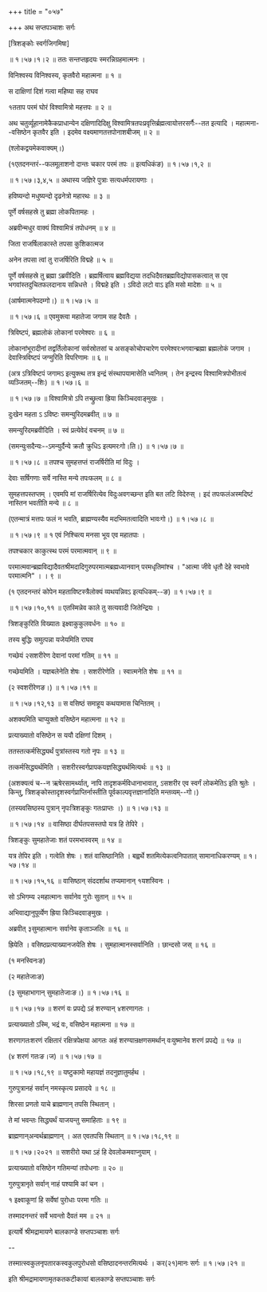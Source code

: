 +++
title = "०५७"

+++
अथ सप्तपञ्चाशः सर्गः  

\[त्रिशङ्कोः स्वर्गजिगमिषा\]  

 ॥ १।५७।१।२ ॥ ततः सन्तप्तहृदयः स्मरन्निग्रहमात्मनः ।  

विनिश्वस्य विनिश्वस्य, कृतवैरो महात्मना  ॥  १  ॥   

स दाक्षिणां दिशं गत्वा महिष्या सह राघव  

१तताप परमं घोरं विश्वामित्रो महत्तपः  ॥  २  ॥   

अथ चतुर्व्यूहानामेकैकप्राधान्येन दक्षिणादिदिक्षु विश्वामित्रतपःप्रवृत्तिर्ब्रह्मत्वायोत्तरसर्गैः--तत इत्यादि । महात्मना--वसिष्ठेन कृतवैर इति । इदमेव वक्ष्यमाणतत्तपोनाशबीजम्  ॥  २  ॥   

(श्लोकद्वयमेकवाक्यम्।)  

(१एतदनन्तरं--फलमूलाशनो दान्तः चकार परमं तपः  ॥  इत्यधिकंङ) ॥ १।५७।१,२ ॥   

 ॥ १।५७।३,४,५ ॥ अथास्य जज्ञिरे पुत्राः सत्यधर्मपरायणाः ।  

हविष्यन्दो मधुष्यन्दो दृढनेत्रो महारथः  ॥  ३  ॥   

पूर्णे वर्षसहस्रे तु ब्रह्मा लोकपितामहः ।  

अब्रवीन्मधुर वाक्यं विश्वामित्रं तपोधनम्  ॥  ४  ॥   

जिता राजर्षिलाकास्ते तपसा कुशिकात्मज  

अनेन तपसा त्वां तु राजर्षिरिति विद्महे  ॥  ५  ॥   

पूर्णे वर्षसहस्रे तु ब्रह्मा ऽब्रवीदिति । ब्रह्मर्षित्वाय ब्रह्मविद्यया तदधिदैवतब्रह्मविद्योपासकत्वात् स एव भगवांस्तदुचितफलदानाय सन्निधत्ते । विद्महे इति । ऽविदो लटो वाऽ इति मसो मादेशः  ॥  ५  ॥   

(आर्षमात्मनेपदम्गो।) ॥ १।५७।५ ॥   

 ॥ १।५७।६ ॥ एवमुक्त्वा महातेजा जगाम सह दैवतैः ।  

त्रिविष्टपं, ब्रह्मलोकं लोकानां परमेश्वरः  ॥  ६  ॥   

लोकानांभूरादीनां तद्वर्तिलोकानां सर्वस्रोतसां च असङ्कोचोपचारेण परमेश्वरःभगवान्ब्रह्मा ब्रह्मलोकं जगाम । देवास्त्रिविष्टपं जग्मुरिति विपरिणामः  ॥  ६  ॥   

(अत्र ऽत्रिविष्टपं जगामऽ इत्युक्त्थ तत्र इन्द्रं संस्थापयामासेति ध्वनितम् । तेन इन्द्रस्य विश्वामित्रपोभीतत्वं व्यञ्जितम्--शिः) ॥ १।५७।६ ॥   

 ॥ १।५७।७ ॥ विश्वामित्रो ऽपि तच्छ्रुत्वा ह्रिया किञ्चिदवाङ्मुखः ।  

दुःखेन महता ऽ ऽविष्टः समन्युरिदमब्रवीत्  ॥  ७  ॥   

समन्युरिदमब्रवीदिति । स्वं प्रत्येवेदं वचनम्  ॥  ७  ॥   

(समन्युःसदैन्यः--ऽमन्युर्दैन्ये क्रतौ क्रुधिऽ इत्यमरःगो।ति।) ॥ १।५७।७ ॥   

 ॥ १।५७।८ ॥ तपश्च सुमहत्तप्तं राजर्षिरीति मां विदुः ।  

देवाः सर्षिगणाः सर्वे नास्ति मन्ये तपःफलम्  ॥  ८  ॥   

सुमहत्तपस्तप्तम् । एवमपि मां राजर्षिरित्येव विदुःअवगच्छन्त इति बत लटि विदेरुस् । इदं तपःफलंअस्मदिष्टं नास्तिन भवतीति मन्ये  ॥  ८  ॥   

(एतन्मात्रं मत्तपः फलं न भवति, ब्राह्मण्यस्यैव मदभिमतत्वादिति भावःगो।) ॥ १।५७।८ ॥   

 ॥ १।५७।९ ॥ १ एवं निश्चित्य मनसा भूय एव महातपाः ।  

तपश्चकार काकुत्स्थ परमं परमात्मवान्  ॥  ९  ॥   

परमात्मवान्ब्रह्मविद्यादैवतश्रीमदादिगुरुपरमात्मब्रह्मध्यानवान् परमधृतिमांश्च । "आत्मा जीवे धृतौ देहे स्वभावे परमात्मनि" । । ९  ॥   

(१ एतदनन्तरं कोपेन महताविष्टस्त्रैलोक्यं व्यथयन्निवऽ इत्यधिकम्--ङ) ॥ १।५७।९ ॥   

 ॥ १।५७।१०,११ ॥ एतस्मिन्नेव काले तु सत्यवादी जितेन्द्रियः ।  

त्रिशङ्कुरिति विख्यातः इक्ष्वाकुकुलवर्धनः  ॥  १०  ॥   

तस्य बुद्धिः समुत्पन्ना यजेयमिति राघव  

गच्छेयं २सशरीरेण देवानां परमां गतिम्  ॥  ११  ॥   

गच्छेयमिति । यज्ञबलेनेति शेषः । सशरीरेणेति । स्वात्मनेति शेषः  ॥  ११  ॥   

(२ स्वशरीरेणङ।) ॥ १।५७।११ ॥   

 ॥ १।५७।१२,१३ ॥ स वसिष्ठं समाहूय कथयामास चिन्तितम् ।  

अशक्यमिति चाप्युक्तो वसिष्ठेन महात्मना  ॥  १२  ॥   

प्रत्याख्यातो वसिष्ठेन स ययौ दक्षिणां दिशम् ।  

ततस्तत्कर्मसिद्ध्यर्थं पुत्रांस्तस्य गतो नृपः  ॥  १३  ॥   

तत्कर्मसिद्ध्यर्थमिति । सशरीरस्वर्गप्रापकयज्ञसिद्ध्यर्थमित्यर्थः  ॥  १३  ॥   

(अशक्यत्वं च--न ऋषेरसामर्थ्यात्, नापि तादृशकर्मविधानाभावात्, ऽसशरीर एव स्वर्गं लोकमेतिऽ इति श्रुतेः । किन्तु, त्रिशङ्कोस्तादृशस्वर्गप्राप्तिर्नास्तीति पूर्वकाल्पवृत्तज्ञानादिति मन्तव्यम्--गो।)  

(तस्यवसिष्ठस्य पुत्रान् नृपःत्रिशङ्कुः गतःप्राप्तः ।) ॥ १।५७।१३ ॥   

 ॥ १।५७।१४ ॥ वासिष्ठा दीर्घतपसस्तपो यत्र हि तेपिरे ।  

त्रिशङ्कुः सुमहातेजाः शतं परमभास्वरम्  ॥  १४  ॥   

यत्र तेपिर इति । गत्वेति शेषः । शतं वासिष्ठानिति । बह्वर्थे शतमित्येकत्वनिपातात् सामानाधिकरण्यम् ॥ १।५७।१४ ॥   

 ॥ १।५७।१५,१६ ॥ वासिष्ठान् संददर्शाथ तप्यमानान् १यशस्विनः ।  

सो ऽभिगम्य २महात्मानः सर्वानेव गुरोः सुतान्  ॥  १५  ॥   

अभिवाद्यानुपूर्व्येण ह्रिया किञ्चिदवाङ्मुखः ।  

अब्रवीत् ३सुमहात्मानः सर्वानेव कृताञ्जलिः  ॥  १६  ॥   

ह्रियेति । वसिष्ठप्रत्याख्यानजयेति शेषः । सुमहात्मानस्सर्वानिति । छान्दसो जस्  ॥  १६  ॥   

(१ मनस्विनःङ)  

(२ महातेजाःङ)  

(३ सुमहाभागान् सुमहातेजाःङ।) ॥ १।५७।१६ ॥   

 ॥ १।५७।१७ ॥ शरणं वः प्रपद्ये ऽहं शरण्यान् ४शरणागतः ।  

प्रत्याख्यातो ऽस्मि, भद्रं वः, वसिष्ठेन महात्मना  ॥  १७  ॥   

शरणागतःशरणं रक्षितारं रक्षित्रपेक्षया आगतः अहं शरण्यान्रक्षणसमर्थान् वःयुष्मानेव शरणं प्रपद्ये  ॥  १७  ॥   

(४ शरणं गतःङ।ज) ॥ १।५७।१७ ॥   

 ॥ १।५७।१८,१९ ॥ यष्टुकामो महायज्ञं तदनुज्ञातुमर्हथ ।  

गुरुपुत्रानहं सर्वान् नमस्कृत्य प्रसादये  ॥  १८  ॥   

शिरसा प्रणतो याचे ब्राह्मणान् तपसि स्थितान् ।  

ते मां भवन्तः सिद्ध्यर्थं याजयन्तु समाहिताः  ॥  १९  ॥   

ब्राह्मणान्अन्वर्थब्राह्मणान् । अत एवतपसि स्थितान् ॥ १।५७।१८,१९ ॥   

 ॥ १।५७।२०२१ ॥ सशरीरो यथा ऽहं हि देवलोकमवाप्नुयाम् ।  

प्रत्याख्यातो वसिष्ठेन गतिमन्यां तपोधनाः  ॥  २०  ॥   

गुरुपुत्रानृते सर्वान् नाहं पश्यामि कां चन ।  

१ इक्ष्वाकूणां हि सर्वेषां पुरोधाः परमा गतिः  ॥   

तस्मादनन्तरं सर्वे भवन्तो दैवतं मम  ॥  २१  ॥   

इत्यार्षे श्रीमद्रामायणे बालकाण्डे सप्तपञ्चाशः सर्गः  

--  

तस्मात्स्वकुलनृपतारकस्वकुलपुरोधसो वसिष्ठादनन्तरमित्यर्थः । कर(२१)मानः सर्गः ॥ १।५७।२१ ॥   

इति श्रीमद्रामायणामृतकतकटीकायां बालकाण्डे सप्तपञ्चाशः सर्गः  

  

